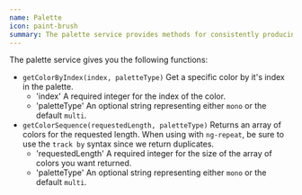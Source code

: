 ```yaml
---
name: Palette
icon: paint-brush
summary: The palette service provides methods for consistently producing a sequence of colors for Sky.
---
```


The palette service gives you the following functions:

  - `getColorByIndex(index, paletteType)` Get a specific color by it's index in the palette.
    - 'index' A required integer for the index of the color.
    - 'paletteType' An optional string representing either `mono` or the default `multi`.
  - `getColorSequence(requestedLength, paletteType)` Returns an array of colors for the requested length.  When using with `ng-repeat`, be sure to use the `track by` syntax since we return duplicates.
    - 'requestedLength' A required integer for the size of the array of colors you want returned.
    - 'paletteType' An optional string representing either `mono` or the default `multi`.